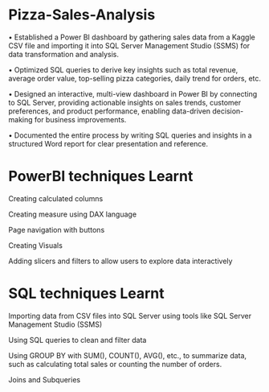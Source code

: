 # Pizza-Sales-Analysis
•	Established a Power BI dashboard by gathering sales data from a Kaggle CSV file and importing it into SQL Server Management Studio (SSMS) for data transformation and analysis.

•	Optimized SQL queries to derive key insights such as total revenue, average order value, top-selling pizza categories, daily trend for orders, etc.

•	Designed an interactive, multi-view dashboard in Power BI by connecting to SQL Server, providing actionable insights on sales trends, customer preferences, and product performance, enabling data-driven decision-making for business improvements.

•	Documented the entire process by writing SQL queries and insights in a structured Word report for clear presentation and reference.


# PowerBI techniques Learnt
Creating calculated columns

Creating measure using DAX language

Page navigation with buttons

Creating Visuals

Adding slicers and filters to allow users to explore data interactively


# SQL techniques Learnt
Importing data from CSV files into SQL Server using tools like SQL Server Management Studio (SSMS)

Using SQL queries to clean and filter data

Using GROUP BY with SUM(), COUNT(), AVG(), etc., to summarize data, such as calculating total sales or counting the number of orders.

Joins and Subqueries
